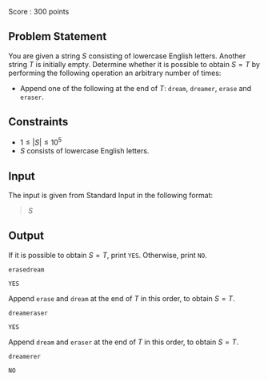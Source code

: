 Score : $300$ points

## Problem Statement

You are given a string $S$ consisting of lowercase English letters.
Another string $T$ is initially empty.
Determine whether it is possible to obtain $S = T$ by performing the following operation an arbitrary number of times:

- Append one of the following at the end of $T$: `dream`, `dreamer`, `erase` and `eraser`.

## Constraints

- $1 \leq |S| \leq 10^5$
- $S$ consists of lowercase English letters.

## Input

The input is given from Standard Input in the following format:

> $S$

## Output

If it is possible to obtain $S = T$, print `YES`. Otherwise, print `NO`.

```input1
erasedream
```

```output1
YES
```

Append `erase` and `dream` at the end of $T$ in this order, to obtain $S = T$.

```input2
dreameraser
```

```output2
YES
```

Append `dream` and `eraser` at the end of $T$ in this order, to obtain $S = T$.

```input3
dreamerer
```

```output3
NO
```